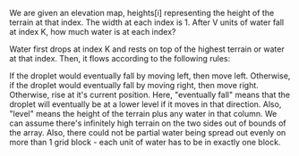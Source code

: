 We are given an elevation map, heights[i] representing the height of the terrain at that index. The width at each index is 1. After V units of water fall at index K, how much water is at each index?

Water first drops at index K and rests on top of the highest terrain or water at that index. Then, it flows according to the following rules:

If the droplet would eventually fall by moving left, then move left.
Otherwise, if the droplet would eventually fall by moving right, then move right.
Otherwise, rise at it's current position.
Here, "eventually fall" means that the droplet will eventually be at a lower level if it moves in that direction. Also, "level" means the height of the terrain plus any water in that column.
We can assume there's infinitely high terrain on the two sides out of bounds of the array. Also, there could not be partial water being spread out evenly on more than 1 grid block - each unit of water has to be in exactly one block.

